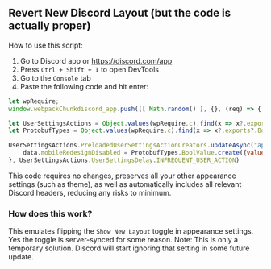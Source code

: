## Revert New Discord Layout (but the code is actually proper)

How to use this script:
1. Go to Discord app or https://discord.com/app
2. Press `Ctrl + Shift + I` to open DevTools
3. Go to the `Console` tab
4. Paste the following code and hit enter:

```js
let wpRequire;
window.webpackChunkdiscord_app.push([[ Math.random() ], {}, (req) => { wpRequire = req; }]);

let UserSettingsActions = Object.values(wpRequire.c).find(x => x?.exports?.PreloadedUserSettingsActionCreators).exports;
let ProtobufTypes = Object.values(wpRequire.c).find(x => x?.exports?.BoolValue).exports;

UserSettingsActions.PreloadedUserSettingsActionCreators.updateAsync("appearance", data => {
    data.mobileRedesignDisabled = ProtobufTypes.BoolValue.create({value: true})
}, UserSettingsActions.UserSettingsDelay.INFREQUENT_USER_ACTION)
```
This code requires no changes, preserves all your other appearance settings (such as theme), as well as automatically includes all relevant Discord headers, reducing any risks to minimum.
### How does this work?
This emulates flipping the `Show New Layout` toggle in appearance settings. Yes the toggle is server-synced for some reason.
Note: This is only a temporary solution. Discord will start ignoring that setting in some future update.
